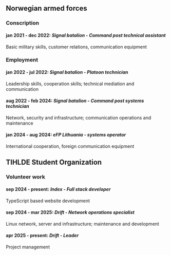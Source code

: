 ## Norwegian armed forces

### Conscription

#### **jan 2021 - dec 2022:** _Signal batalion - Command post technical assistant_

Basic military skills, customer relations, communication equipment

### Employment

#### **jan 2022 - jul 2022:** _Signal batalion - Platoon technician_

Leadership skills, cooperation skills; technical mediation and communication

#### **aug 2022 - feb 2024:** _Signal batalion - Command post systems technician_

Network, security and infrastructure; communication operations and maintenance

#### **jan 2024 - aug 2024:** _eFP Lithuania - systems operator_

International cooperation, foreign communication equipment

## TIHLDE Student Organization

### Volunteer work

#### **sep 2024 - present:** _Index - Full stack developer_

TypeScript based website development

#### **sep 2024 - mar 2025:** _Drift - Network operations specialist_

Linux network, server and infrastructure; maintenance and development

#### **apr 2025 - present:** _Drift - Leader_

Project management
